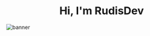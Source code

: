 

<h1 align='center'>Hi, I'm RudisDev</h1>

![banner](https://github.com/krakatua/krakatua/assets/82242977/e2a9dceb-9d90-4d00-9baf-1e861bb10ae9)







<!--
**krakatua/krakatua** is a ✨ _special_ ✨ repository because its `README.md` (this file) appears on your GitHub profile.

Here are some ideas to get you started:

- 🔭 I’m currently working on ...
- 🌱 I’m currently learning ...
- 👯 I’m looking to collaborate on ...
- 🤔 I’m looking for help with ...
- 💬 Ask me about ...
- 📫 How to reach me: ...
- 😄 Pronouns: ...
- ⚡ Fun fact: ...
-->
